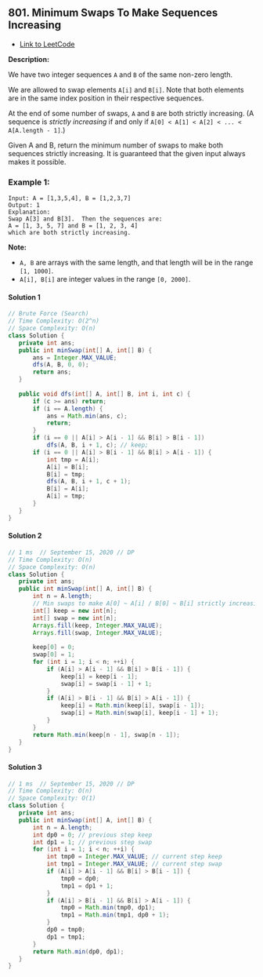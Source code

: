 ## 801. Minimum Swaps To Make Sequences Increasing

- [Link to LeetCode](https://leetcode.com/problems/minimum-swaps-to-make-sequences-increasing/)

**Description:**



We have two integer sequences `A` and `B` of the same non-zero length.

We are allowed to swap elements `A[i]` and `B[i]`. Note that both elements are in the same index position in their respective sequences.

At the end of some number of swaps, `A` and `B` are both strictly increasing. (A sequence is *strictly increasing* if and only if `A[0] < A[1] < A[2] < ... < A[A.length - 1]`.)

Given A and B, return the minimum number of swaps to make both sequences strictly increasing. It is guaranteed that the given input always makes it possible.



<!-- tabs:start -->

### **Example 1:**

```
Input: A = [1,3,5,4], B = [1,2,3,7]
Output: 1
Explanation: 
Swap A[3] and B[3].  Then the sequences are:
A = [1, 3, 5, 7] and B = [1, 2, 3, 4]
which are both strictly increasing.
```

<!-- tabs:end -->



**Note:**

- `A, B` are arrays with the same length, and that length will be in the range `[1, 1000]`.
- `A[i], B[i]` are integer values in the range `[0, 2000]`.



<!-- tabs:start -->

#### **Solution 1**



```java
// Brute Force (Search)
// Time Complexity: O(2^n)
// Space Complexity: O(n)
class Solution {
   private int ans;
   public int minSwap(int[] A, int[] B) {
       ans = Integer.MAX_VALUE;
       dfs(A, B, 0, 0);
       return ans;
   }
  
   public void dfs(int[] A, int[] B, int i, int c) {
       if (c >= ans) return;
       if (i == A.length) {
           ans = Math.min(ans, c);
           return;
       }
       if (i == 0 || A[i] > A[i - 1] && B[i] > B[i - 1])
           dfs(A, B, i + 1, c); // keep;
       if (i == 0 || A[i] > B[i - 1] && B[i] > A[i - 1]) {
           int tmp = A[i];
           A[i] = B[i];
           B[i] = tmp;
           dfs(A, B, i + 1, c + 1);
           B[i] = A[i];
           A[i] = tmp;
       }
   }
}
```



#### **Solution 2**



```java
// 1 ms  // September 15, 2020 // DP
// Time Complexity: O(n)
// Space Complexity: O(n)
class Solution {
   private int ans;
   public int minSwap(int[] A, int[] B) {
       int n = A.length;
       // Min swaps to make A[0] ~ A[i] / B[0] ~ B[i] strictly increasing wiht / without swap A[i] with B[i].
       int[] keep = new int[n];
       int[] swap = new int[n];
       Arrays.fill(keep, Integer.MAX_VALUE);
       Arrays.fill(swap, Integer.MAX_VALUE);
      
       keep[0] = 0;
       swap[0] = 1;
       for (int i = 1; i < n; ++i) {
           if (A[i] > A[i - 1] && B[i] > B[i - 1]) {
               keep[i] = keep[i - 1];
               swap[i] = swap[i - 1] + 1;
           }
           if (A[i] > B[i - 1] && B[i] > A[i - 1]) {
               keep[i] = Math.min(keep[i], swap[i - 1]);
               swap[i] = Math.min(swap[i], keep[i - 1] + 1);
           }
       }
       return Math.min(keep[n - 1], swap[n - 1]);
   }
}
```



#### **Solution 3**



```java
// 1 ms  // September 15, 2020 // DP
// Time Complexity: O(n)
// Space Complexity: O(1)
class Solution {
   private int ans;
   public int minSwap(int[] A, int[] B) {
       int n = A.length;
       int dp0 = 0; // previous step keep
       int dp1 = 1; // previous step swap
       for (int i = 1; i < n; ++i) {
           int tmp0 = Integer.MAX_VALUE; // current step keep
           int tmp1 = Integer.MAX_VALUE; // current step swap
           if (A[i] > A[i - 1] && B[i] > B[i - 1]) {
               tmp0 = dp0;
               tmp1 = dp1 + 1;
           }
           if (A[i] > B[i - 1] && B[i] > A[i - 1]) {
               tmp0 = Math.min(tmp0, dp1);
               tmp1 = Math.min(tmp1, dp0 + 1);
           }
           dp0 = tmp0;
           dp1 = tmp1;
       }
       return Math.min(dp0, dp1);
   }
}
```




<!-- tabs:end -->



